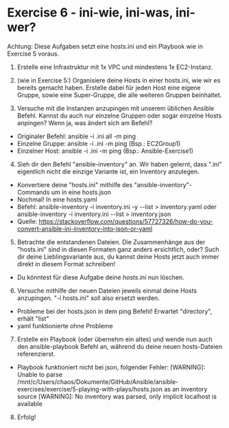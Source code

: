 # Exercise 6 - ini-wie, ini-was, ini-wer?

Achtung: Diese Aufgaben setzt eine hosts.ini und ein Playbook wie in Exercise 5 voraus.

1. Erstelle eine Infrastruktur mit 1x VPC und mindestens 1x EC2-Instanz.

2. (wie in Exercise 5:) Organisiere deine Hosts in einer hosts.ini, wie wir es bereits gemacht haben. Erstelle dabei für jeden Host eine eigene Gruppe, sowie eine Super-Gruppe, die alle weiteren Gruppen beinhaltet.

3. Versuche mit die Instanzen anzupingen mit unserem üblichen Ansible Befehl. Kannst du auch nur einzelne Gruppen oder sogar einzelne Hosts anpingen? Wenn ja, was ändert sich am Befehl?

- Originaler Befehl: ansible -i <hosts>.ini all -m ping
- Einzelne Gruppe: ansible -i <hosts>.ini <Gruppenname> -m ping (Bsp.: EC2Group1)
- Einzelner Host: ansible -i <hosts>.ini <Hostname> -m ping (Bsp.: Ansible-Exercise1)

4. Sieh dir den Befehl "ansible-inventory" an. Wir haben gelernt, dass ".ini" eigentlich nicht die einzige Variante ist, ein Inventory anzulegen.

- Konvertiere deine "hosts.ini" mithilfe des "ansible-inventory"-Commands um in eine hosts.json
- Nochmal! In eine hosts.yaml
- Befehl:
  ansible-inventory -i inventory.ini -y --list > inventory.yaml
  oder
  ansible-inventory -i inventory.ini --list > inventory.json
- Quelle: https://stackoverflow.com/questions/57727326/how-do-you-convert-ansible-ini-inventory-into-json-or-yaml

5. Betrachte die entstandenen Dateien. Die Zusammenhänge aus der "hosts.ini" sind in diesen Formaten ganz anders ersichtlich, oder?
   Such dir deine Lieblingsvariante aus, du kannst deine Hosts jetzt auch immer direkt in diesem Format schreiben!

- Du könntest für diese Aufgabe deine _hosts.ini_ nun löschen.

6. Versuche mithilfe der neuen Dateien jeweils einmal deine Hosts anzupingen. "-i hosts.ini" soll also ersetzt werden.

- Probleme bei der hosts.json in dem ping Befehl! Erwartet "directory", erhält "list"
- yaml funktionierte ohne Probleme

7. Erstelle ein Playbook (oder übernehm ein altes) und wende nun auch den ansible-playbook Befehl an, während du deine neuen hosts-Dateien referenzierst.

- Playbook funktioniert nicht bei json, folgender Fehler:
  [WARNING]: Unable to parse /mnt/c/Users/chaos/Dokumente/GitHub/Ansible/ansible-exercises/exercise/5-playing-with-plays/hosts.json as an inventory source
  [WARNING]: No inventory was parsed, only implicit localhost is available

8. Erfolg!
